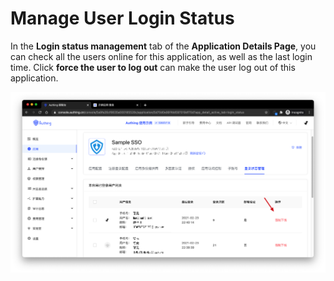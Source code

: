 # Manage User Login Status

<LastUpdated/>

In the **Login status management** tab of the **Application Details Page**, you can check all the users online for this application, as well as the last login time. Click **force the user to log out** can make the user log out of this application.

![](../user/images/Xnip2021-02-26_11-36-22.png)
